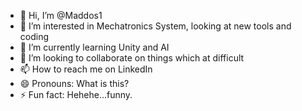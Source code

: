 - 👋 Hi, I’m @Maddos1
- 👀 I’m interested in Mechatronics System, looking at new tools and coding
- 🌱 I’m currently learning Unity and AI
- 💞️ I’m looking to collaborate on things which at difficult
- 📫 How to reach me on LinkedIn
- 😄 Pronouns: What is this?
- ⚡ Fun fact: Hehehe...funny.

<!---
Maddos1/Maddos1 is a ✨ special ✨ repository because its `README.md` (this file) appears on your GitHub profile.
You can click the Preview link to take a look at your changes.
--->
